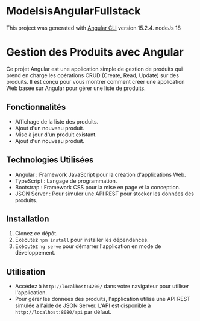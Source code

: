 # ModelsisAngularFullstack

This project was generated with [Angular CLI](https://github.com/angular/angular-cli) version 15.2.4.
nodeJs 18
# Gestion des Produits avec Angular

Ce projet Angular est une application simple de gestion de produits qui prend en charge les opérations CRUD (Create, Read, Update) sur des produits. Il est conçu pour vous montrer comment créer une application Web basée sur Angular pour gérer une liste de produits.

## Fonctionnalités

- Affichage de la liste des produits.
- Ajout d'un nouveau produit.
- Mise à jour d'un produit existant.
- Ajout d'un nouveau produit.

## Technologies Utilisées

- Angular : Framework JavaScript pour la création d'applications Web.
- TypeScript : Langage de programmation.
- Bootstrap : Framework CSS pour la mise en page et la conception.
- JSON Server : Pour simuler une API REST pour stocker les données des produits.

## Installation

1. Clonez ce dépôt.
2. Exécutez `npm install` pour installer les dépendances.
3. Exécutez `ng serve` pour démarrer l'application en mode de développement.

## Utilisation

- Accédez à `http://localhost:4200/` dans votre navigateur pour utiliser l'application.
- Pour gérer les données des produits, l'application utilise une API REST simulée à l'aide de JSON Server. L'API est disponible à `http://localhost:8080/api` par défaut.


